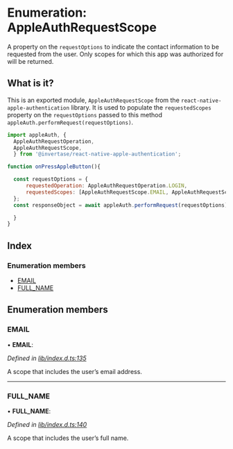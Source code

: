 
# Enumeration: AppleAuthRequestScope

A property on the `requestOptions` to indicate the contact information to be requested from the user.  Only scopes for which this app was
authorized for will be returned.

## What is it?

This is an exported module, `AppleAuthRequestScope` from the `react-native-apple-authentication` library. It is used to populate the `requestedScopes` property on the `requestOptions` passed to this method `appleAuth.performRequest(requestOptions)`.

```js
import appleAuth, {
  AppleAuthRequestOperation,
  AppleAuthRequestScope,
  } from '@invertase/react-native-apple-authentication';

function onPressAppleButton(){

  const requestOptions = {
      requestedOperation: AppleAuthRequestOperation.LOGIN,
      requestedScopes: [AppleAuthRequestScope.EMAIL, AppleAuthRequestScope.FULL_NAME],
  };
  const responseObject = await appleAuth.performRequest(requestOptions);

  }
}
```

## Index

### Enumeration members

* [EMAIL](_lib_index_d_.rnappleauth.appleauthrequestscope.md#email)
* [FULL_NAME](_lib_index_d_.rnappleauth.appleauthrequestscope.md#full_name)

## Enumeration members

###  EMAIL

• **EMAIL**:

*Defined in [lib/index.d.ts:135](https://github.com/invertase/react-native-apple-authentication/blob/2b75721d/lib/index.d.ts#L135)*

A scope that includes the user’s email address.

___

###  FULL_NAME

• **FULL_NAME**:

*Defined in [lib/index.d.ts:140](https://github.com/invertase/react-native-apple-authentication/blob/2b75721d/lib/index.d.ts#L140)*

A scope that includes the user’s full name.
